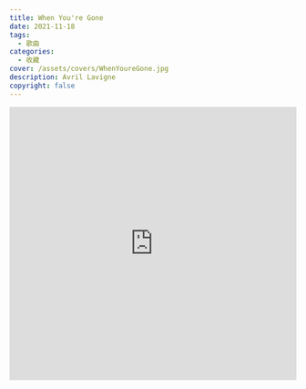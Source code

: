 ```yaml
---
title: When You're Gone
date: 2021-11-18
tags:
  - 歌曲
categories:
  - 收藏
cover: /assets/covers/WhenYoureGone.jpg
description: Avril Lavigne
copyright: false
---
```


<iframe
  src="https://player.bilibili.com/player.html?aid=421673372&bvid=BV1h3411879L&cid=441581555&page=1"
  scrolling="no"
  border="0"
  frameborder="no"
  width="100%"
  framespacing="0"
  allowfullscreen="true"
>
</iframe>

<style>
iframe {
  height: 480px;
}
@media (max-width: 768px) {
  iframe {
    height: 300px;
  }
}
@media (max-width: 480px) {
  iframe {
    height: 250px;
  }
}
</style>
